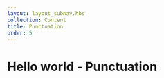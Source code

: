 ```yaml
---
layout: layout_subnav.hbs
collection: Content
title: Punctuation
order: 5
---
```


# Hello world - Punctuation
